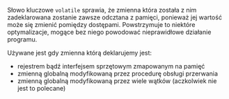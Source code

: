 Słowo kluczowe `volatile` sprawia, że zmienna która została z nim zadeklarowana zostanie zawsze odcztana z pamięci, ponieważ jej wartość może się zmienić pomiędzy dostępami. Powstrzymuje to niektóre optymalizacje, mogące bez niego powodować nieprawidłowe działanie programu.

Używane jest gdy zmienna którą deklarujemy jest:
 - rejestrem bądź interfejsem sprzętowym zmapowanym na pamięć
 - zmienną globalną modyfikowaną przez procedurę obsługi przerwania
 - zmienną globalną modyfikowaną przez wiele wątków (aczkolwiek nie jest to polecane)

